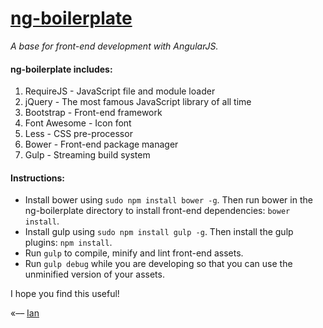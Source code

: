 # [ng-boilerplate](http://ianwalter.github.io/ng-boilerplate/)
*A base for front-end development with AngularJS.*

#### ng-boilerplate includes:
1. RequireJS - JavaScript file and module loader
2. jQuery - The most famous JavaScript library of all time
3. Bootstrap - Front-end framework
4. Font Awesome - Icon font
5. Less - CSS pre-processor
6. Bower - Front-end package manager
7. Gulp - Streaming build system

#### Instructions:
* Install bower using ```sudo npm install bower -g```. Then run bower in the ng-boilerplate directory to install front-end dependencies: ```bower install```.
* Install gulp using ```sudo npm install gulp -g```. Then install the gulp plugins: ```npm install```.
* Run ```gulp``` to compile, minify and lint front-end assets.
* Run ```gulp debug``` while you are developing so that you can use the unminified version of your assets.

I hope you find this useful!

«–– [Ian](http://www.iankwalter.com)
